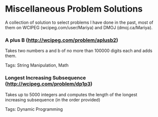 # Miscellaneous Problem Solutions
A collection of solution to select problems I have done in the past, most of them on WCIPEG (wcipeg.com/user/Mariya) and DMOJ (dmoj.ca/Mariya).


### A plus B (http://wcipeg.com/problem/aplusb2)
Takes two numbers a and b of no more than 100000 digits each and adds them.

Tags: String Manipulation, Math


### Longest Increasing Subsequence (http://wcipeg.com/problem/dp1p3)
Takes up to 5000 integers and computes the length of the longest increasing subsequence (in the order provided)

Tags: Dynamic Programming
